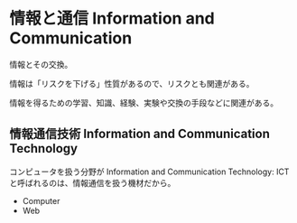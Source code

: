 # 情報と通信 Information and Communication

情報とその交換。

情報は「リスクを下げる」性質があるので、リスクとも関連がある。

情報を得るための学習、知識、経験、実験や交換の手段などに関連がある。

## 情報通信技術 Information and Communication Technology

コンピュータを扱う分野が Information and Communication Technology: ICT と呼ばれるのは、情報通信を扱う機材だから。

-   Computer
-   Web
